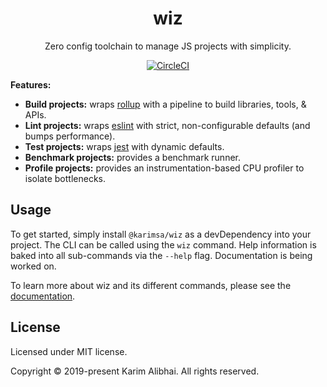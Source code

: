 <h1 align="center">wiz</h1>
<p align="center">Zero config toolchain to manage JS projects with simplicity.</p>
<p align="center">
	<a href="https://circleci.com/gh/karimsa/wiz">
		<img src="https://circleci.com/gh/karimsa/wiz.svg?style=svg" alt="CircleCI">
	</a>
</p>

**Features:**

 * **Build projects:** wraps [rollup](https://github.com/rollup/rollup) with a pipeline to build libraries, tools, & APIs.
 * **Lint projects:** wraps [eslint](https://github.com/eslint/eslint) with strict, non-configurable defaults (and bumps performance).
 * **Test projects:** wraps [jest](http://github.com/facebook/jest) with dynamic defaults.
 * **Benchmark projects:** provides a benchmark runner.
 * **Profile projects:** provides an instrumentation-based CPU profiler to isolate bottlenecks.

## Usage

To get started, simply install `@karimsa/wiz` as a devDependency into your project. The CLI can be called using the `wiz` command.
Help information is baked into all sub-commands via the `--help` flag. Documentation is being worked on.

To learn more about wiz and its different commands, please see the [documentation](https://alibhai.co/wiz).

## License

Licensed under MIT license.

Copyright &copy; 2019-present Karim Alibhai. All rights reserved.
